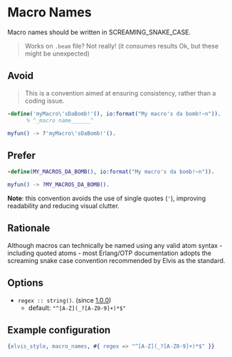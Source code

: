 # Macro Names

Macro names should be written in SCREAMING_SNAKE_CASE.

> Works on `.beam` file? Not really! (it consumes results Ok, but these might be unexpected)

## Avoid

> This is a convention aimed at ensuring consistency, rather than a coding issue.

```erlang
-define('myMacro\'sDaBomb!'(), io:format("My macro's da bomb!~n")).
      % ^_macro name______^

myfun() -> ?'myMacro\'sDaBomb!'().
```

## Prefer

```erlang
-define(MY_MACROS_DA_BOMB(), io:format("My macro's da bomb!~n")).

myfun() -> ?MY_MACROS_DA_BOMB().
```

**Note**: this convention avoids the use of single quotes (`'`), improving readability and reducing
visual clutter.

## Rationale

Although macros can technically be named using any valid atom syntax - including quoted atoms - most
Erlang/OTP documentation adopts the screaming snake case convention recommended by Elvis as
the standard.

## Options

- `regex :: string()`. (since [1.0.0](https://github.com/inaka/elvis_core/releases/tag/1.0.0))
  - default: `"^[A-Z](_?[A-Z0-9]+)*$"`

## Example configuration

```erlang
{elvis_style, macro_names, #{ regex => "^[A-Z](_?[A-Z0-9]+)*$" }}
```
